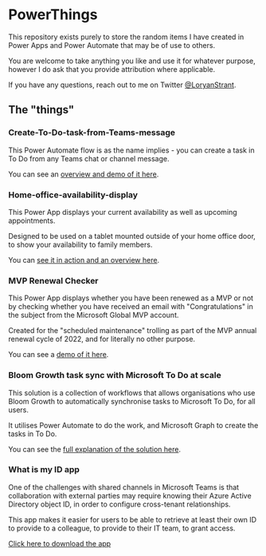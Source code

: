 # PowerThings
This repository exists purely to store the random items I have created in Power Apps and Power Automate that may be of use to others.

You are welcome to take anything you like and use it for whatever purpose, however I do ask that you provide attribution where applicable.

If you have any questions, reach out to me on Twitter [@LoryanStrant](https://twitter.com/LoryanStrant).



## The "things"

### Create-To-Do-task-from-Teams-message

This Power Automate flow is as the name implies - you can create a task in To Do from any Teams chat or channel message.

You can see an [overview and demo of it here](https://www.loryanstrant.com/2021/02/19/a-simple-workflow-to-create-a-to-do-task-from-microsoft-teams-messages/).


### Home-office-availability-display

This Power App displays your current availability as well as upcoming appointments.

Designed to be used on a tablet mounted outside of your home office door, to show your availability to family members.

You can [see it in action and an overview here](https://www.loryanstrant.com/2021/03/27/build-your-own-home-office-room-display-system/).


### MVP Renewal Checker

This Power App displays whether you have been renewed as a MVP or not by checking whether you have received an email with "Congratulations" in the subject from the Microsoft Global MVP account.

Created for the "scheduled maintenance" trolling as part of the MVP annual renewal cycle of 2022, and for literally no other purpose.

You can see a [demo of it here](https://twitter.com/LoryanStrant/status/1543446263626354688).


### Bloom Growth task sync with Microsoft To Do at scale

This solution is a collection of workflows that allows organisations who use Bloom Growth to automatically synchronise tasks to Microsoft To Do, for all users.

It utilises Power Automate to do the work, and Microsoft Graph to create the tasks in To Do.

You can see the [full explanation of the solution here](https://www.loryanstrant.com/2023/02/25/synchronising-tasks-at-scale-between-bloom-growth-and-microsoft-to-do/).


### What is my ID app

One of the challenges with shared channels in Microsoft Teams is that collaboration with external parties may require knowing their Azure Active Directory object ID, in order to configure cross-tenant relationships.

This app makes it easier for users to be able to retrieve at least their own ID to provide to a colleague, to provide to their IT team, to grant access.

[Click here to download the app](https://github.com/loryanstrant/PowerThings/blob/main/WhatismyIDapp.zip)
